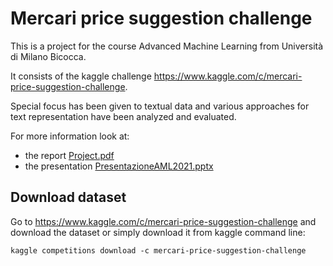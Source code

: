 # Mercari price suggestion challenge

This is a project for the course Advanced Machine Learning from Università di Milano Bicocca.

It consists of the kaggle challenge https://www.kaggle.com/c/mercari-price-suggestion-challenge.

Special focus has been given to textual data and various approaches for text representation have been analyzed and evaluated.

For more information look at:
- the report [Project.pdf](report/Project.pdf)
- the presentation [PresentazioneAML2021.pptx](PresentazioneAML2021.pptx)

## Download dataset

Go to https://www.kaggle.com/c/mercari-price-suggestion-challenge and download the dataset or simply download it from kaggle command line:

```
kaggle competitions download -c mercari-price-suggestion-challenge
```